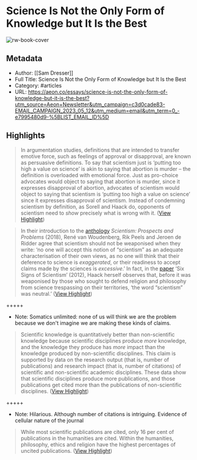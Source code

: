 # Science Is Not the Only Form of Knowledge but It Is the Best

![rw-book-cover](https://omicron.aeon.co/images/a754192b-4774-4704-ba8d-8fada94bfea5/header_essay-final-gettyimages-1252257453.jpg)

## Metadata
- Author: [[Sam Dresser]]
- Full Title: Science Is Not the Only Form of Knowledge but It Is the Best
- Category: #articles
- URL: https://aeon.co/essays/science-is-not-the-only-form-of-knowledge-but-it-is-the-best?utm_source=Aeon+Newsletter&utm_campaign=c3d0cade83-EMAIL_CAMPAIGN_2023_05_12&utm_medium=email&utm_term=0_-e7995480d9-%5BLIST_EMAIL_ID%5D

## Highlights

> In argumentation studies, definitions that are intended to transfer emotive force, such as feelings of approval or disapproval, are known as persuasive definitions. To say that scientism just is ‘putting too high a value on science’ is akin to saying that abortion is murder – the definition is overloaded with emotional force. Just as pro-choice advocates would object to saying that abortion is murder, since it expresses disapproval of abortion, advocates of scientism would object to saying that scientism is ‘putting too high a value on science’ since it expresses disapproval of scientism. Instead of condemning scientism by definition, as Sorell and Haack do, opponents of scientism need to *show* precisely what is wrong with it. ([View Highlight](https://read.readwise.io/read/01h2n9f816djb2jd0cph5j9746))


> In their introduction to the [anthology](https://academic.oup.com/book/3743) *Scientism: Prospects and Problems* (2018), René van Woudenberg, Rik Peels and Jeroen de Ridder agree that scientism should not be weaponised when they write: ‘no one will accept this notion of “scientism” as an adequate characterisation of their own views, as no one will think that their deference to science is *exaggerated*, or their readiness to accept claims made by the sciences is *excessive*.’ In fact, in the [paper](https://www.pdcnet.org/logos-episteme/content/logos-episteme_2012_0003_0001_0075_0095) ‘Six Signs of Scientism’ (2012), Haack herself observes that, before it was weaponised by those who sought to defend religion and philosophy from science trespassing on their territories, ‘the word “scientism” was neutral.’ ([View Highlight](https://read.readwise.io/read/01h2n9fxq7dxjy3g6v9mpgrz30))


+++++ 
- Note: Somatics unlimited: none of us will think we are the problem because we don't imagine we are making these kinds of claims.


> Scientific knowledge is quantitatively better than non-scientific knowledge because scientific disciplines produce *more* knowledge, and the knowledge they produce has *more* impact than the knowledge produced by non-scientific disciplines. This claim is supported by data on the research output (that is, number of publications) and research impact (that is, number of citations) of scientific and non-scientific academic disciplines. These data show that scientific disciplines produce more publications, and those publications get cited more than the publications of non-scientific disciplines. ([View Highlight](https://read.readwise.io/read/01h2n9k2ad39kckazcfp4dvg31))


+++++ 
- Note: Hilarious. Although number of citations is intriguing. Evidence of cellular nature of the journal


> While most scientific publications are cited, only 16 per cent of publications in the humanities are cited. Within the humanities, philosophy, ethics and religion have the highest percentages of uncited publications. ([View Highlight](https://read.readwise.io/read/01h2n9pnd7vwwqy4b5nf3nz18d))

